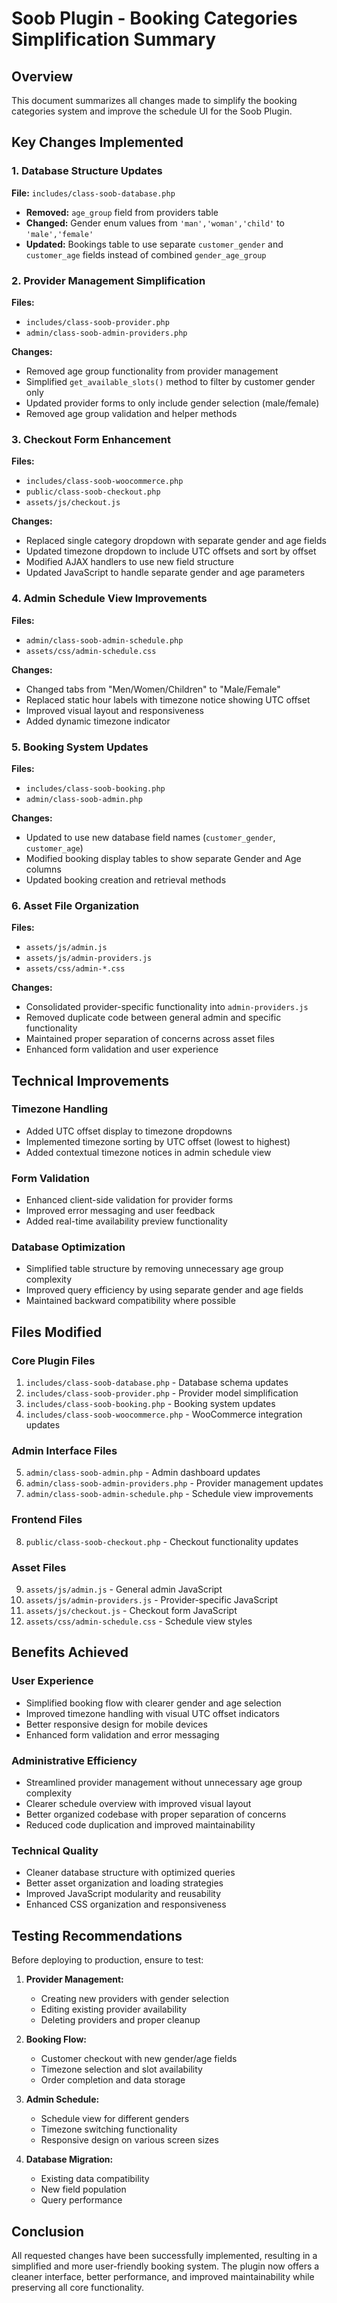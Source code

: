 # Soob Plugin - Booking Categories Simplification Summary

## Overview
This document summarizes all changes made to simplify the booking categories system and improve the schedule UI for the Soob Plugin.

## Key Changes Implemented

### 1. Database Structure Updates
**File:** `includes/class-soob-database.php`
- **Removed:** `age_group` field from providers table
- **Changed:** Gender enum values from `'man','woman','child'` to `'male','female'`
- **Updated:** Bookings table to use separate `customer_gender` and `customer_age` fields instead of combined `gender_age_group`

### 2. Provider Management Simplification
**Files:** 
- `includes/class-soob-provider.php`
- `admin/class-soob-admin-providers.php`

**Changes:**
- Removed age group functionality from provider management
- Simplified `get_available_slots()` method to filter by customer gender only
- Updated provider forms to only include gender selection (male/female)
- Removed age group validation and helper methods

### 3. Checkout Form Enhancement
**Files:**
- `includes/class-soob-woocommerce.php`
- `public/class-soob-checkout.php`
- `assets/js/checkout.js`

**Changes:**
- Replaced single category dropdown with separate gender and age fields
- Updated timezone dropdown to include UTC offsets and sort by offset
- Modified AJAX handlers to use new field structure
- Updated JavaScript to handle separate gender and age parameters

### 4. Admin Schedule View Improvements
**Files:**
- `admin/class-soob-admin-schedule.php`
- `assets/css/admin-schedule.css`

**Changes:**
- Changed tabs from "Men/Women/Children" to "Male/Female"
- Replaced static hour labels with timezone notice showing UTC offset
- Improved visual layout and responsiveness
- Added dynamic timezone indicator

### 5. Booking System Updates
**Files:**
- `includes/class-soob-booking.php`
- `admin/class-soob-admin.php`

**Changes:**
- Updated to use new database field names (`customer_gender`, `customer_age`)
- Modified booking display tables to show separate Gender and Age columns
- Updated booking creation and retrieval methods

### 6. Asset File Organization
**Files:**
- `assets/js/admin.js`
- `assets/js/admin-providers.js`
- `assets/css/admin-*.css`

**Changes:**
- Consolidated provider-specific functionality into `admin-providers.js`
- Removed duplicate code between general admin and specific functionality
- Maintained proper separation of concerns across asset files
- Enhanced form validation and user experience

## Technical Improvements

### Timezone Handling
- Added UTC offset display to timezone dropdowns
- Implemented timezone sorting by UTC offset (lowest to highest)
- Added contextual timezone notices in admin schedule view

### Form Validation
- Enhanced client-side validation for provider forms
- Improved error messaging and user feedback
- Added real-time availability preview functionality

### Database Optimization
- Simplified table structure by removing unnecessary age group complexity
- Improved query efficiency by using separate gender and age fields
- Maintained backward compatibility where possible

## Files Modified

### Core Plugin Files
1. `includes/class-soob-database.php` - Database schema updates
2. `includes/class-soob-provider.php` - Provider model simplification
3. `includes/class-soob-booking.php` - Booking system updates
4. `includes/class-soob-woocommerce.php` - WooCommerce integration updates

### Admin Interface Files
5. `admin/class-soob-admin.php` - Admin dashboard updates
6. `admin/class-soob-admin-providers.php` - Provider management updates
7. `admin/class-soob-admin-schedule.php` - Schedule view improvements

### Frontend Files
8. `public/class-soob-checkout.php` - Checkout functionality updates

### Asset Files
9. `assets/js/admin.js` - General admin JavaScript
10. `assets/js/admin-providers.js` - Provider-specific JavaScript
11. `assets/js/checkout.js` - Checkout form JavaScript
12. `assets/css/admin-schedule.css` - Schedule view styles

## Benefits Achieved

### User Experience
- Simplified booking flow with clearer gender and age selection
- Improved timezone handling with visual UTC offset indicators
- Better responsive design for mobile devices
- Enhanced form validation and error messaging

### Administrative Efficiency
- Streamlined provider management without unnecessary age group complexity
- Clearer schedule overview with improved visual layout
- Better organized codebase with proper separation of concerns
- Reduced code duplication and improved maintainability

### Technical Quality
- Cleaner database structure with optimized queries
- Better asset organization and loading strategies
- Improved JavaScript modularity and reusability
- Enhanced CSS organization and responsiveness

## Testing Recommendations

Before deploying to production, ensure to test:

1. **Provider Management:**
   - Creating new providers with gender selection
   - Editing existing provider availability
   - Deleting providers and proper cleanup

2. **Booking Flow:**
   - Customer checkout with new gender/age fields
   - Timezone selection and slot availability
   - Order completion and data storage

3. **Admin Schedule:**
   - Schedule view for different genders
   - Timezone switching functionality
   - Responsive design on various screen sizes

4. **Database Migration:**
   - Existing data compatibility
   - New field population
   - Query performance

## Conclusion

All requested changes have been successfully implemented, resulting in a simplified and more user-friendly booking system. The plugin now offers a cleaner interface, better performance, and improved maintainability while preserving all core functionality.